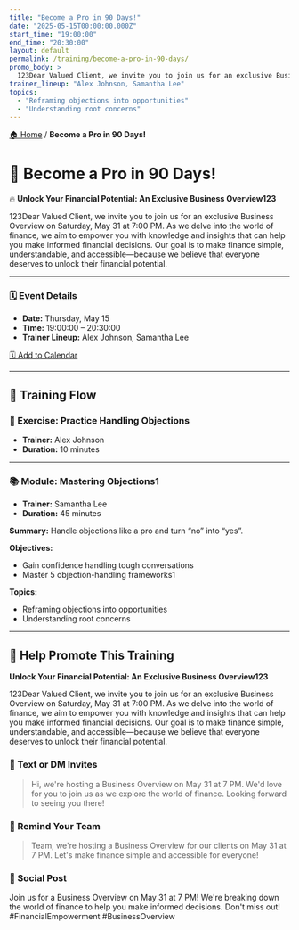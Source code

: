 ```yaml
---
title: "Become a Pro in 90 Days!"
date: "2025-05-15T00:00:00.000Z"
start_time: "19:00:00"
end_time: "20:30:00"
layout: default
permalink: /training/become-a-pro-in-90-days/
promo_body: >
  123Dear Valued Client, we invite you to join us for an exclusive Business Overview on Saturday, May 31 at 7:00 PM. As we delve into the world of finance, we aim to empower you with knowledge and insights that can help you make informed financial decisions. Our goal is to make finance simple, understandable, and accessible—because we believe that everyone deserves to unlock their financial potential.
trainer_lineup: "Alex Johnson, Samantha Lee"
topics:
  - "Reframing objections into opportunities"
  - "Understanding root concerns"
---
```


[🏠 Home](/training/) / **Become a Pro in 90 Days!**

# 📆 Become a Pro in 90 Days!  
🔥 **Unlock Your Financial Potential: An Exclusive Business Overview123**

123Dear Valued Client, we invite you to join us for an exclusive Business Overview on Saturday, May 31 at 7:00 PM. As we delve into the world of finance, we aim to empower you with knowledge and insights that can help you make informed financial decisions. Our goal is to make finance simple, understandable, and accessible—because we believe that everyone deserves to unlock their financial potential.

---

### 🗓️ Event Details

- **Date:** Thursday, May 15  
- **Time:** 19:00:00 – 20:30:00  
- **Trainer Lineup:** Alex Johnson, Samantha Lee

[🗓️ Add to Calendar](/training/ics/become-a-pro-in-90-days.ics)

---

## 🧩 Training Flow

### 🧪 Exercise: Practice Handling Objections
- **Trainer:** Alex Johnson
- **Duration:** 10 minutes

---

### 📚 Module: Mastering Objections1
- **Trainer:** Samantha Lee
- **Duration:** 45 minutes

**Summary:**
Handle objections like a pro and turn “no” into “yes”.

**Objectives:**
- Gain confidence handling tough conversations
- Master 5 objection-handling frameworks1

**Topics:**
- Reframing objections into opportunities
- Understanding root concerns

---

## 📢 Help Promote This Training

**Unlock Your Financial Potential: An Exclusive Business Overview123**

123Dear Valued Client, we invite you to join us for an exclusive Business Overview on Saturday, May 31 at 7:00 PM. As we delve into the world of finance, we aim to empower you with knowledge and insights that can help you make informed financial decisions. Our goal is to make finance simple, understandable, and accessible—because we believe that everyone deserves to unlock their financial potential.

### 💬 Text or DM Invites  
> Hi, we're hosting a Business Overview on May 31 at 7 PM. We'd love for you to join us as we explore the world of finance. Looking forward to seeing you there!

### 💬 Remind Your Team  
> Team, we're hosting a Business Overview for our clients on May 31 at 7 PM. Let's make finance simple and accessible for everyone!

### 📡 Social Post  
Join us for a Business Overview on May 31 at 7 PM! We're breaking down the world of finance to help you make informed decisions. Don't miss out! #FinancialEmpowerment #BusinessOverview